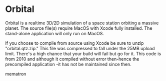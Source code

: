 # Orbital
Orbital is a realtime 3D/2D simulation of a space station orbiting a massive planet.  The source file(s) require MacOS with Xcode fully installed.  The stand-alone application will only run on MacOS.

If you choose to compile from source using Xcode be sure to unzip "orbital.qtz.zip."  This file was compressed to fall under the 25MB upload limit.  There's a high chance that your build will fail but go for it.  This code is from 2010 and although it compiled without error then-hence the precompiled application -it has not be maintained since then.

mematron

